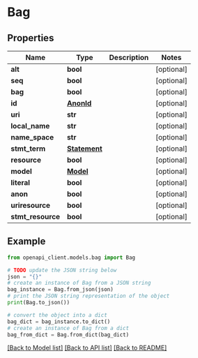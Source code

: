 # Bag


## Properties

Name | Type | Description | Notes
------------ | ------------- | ------------- | -------------
**alt** | **bool** |  | [optional] 
**seq** | **bool** |  | [optional] 
**bag** | **bool** |  | [optional] 
**id** | [**AnonId**](AnonId.md) |  | [optional] 
**uri** | **str** |  | [optional] 
**local_name** | **str** |  | [optional] 
**name_space** | **str** |  | [optional] 
**stmt_term** | [**Statement**](Statement.md) |  | [optional] 
**resource** | **bool** |  | [optional] 
**model** | [**Model**](Model.md) |  | [optional] 
**literal** | **bool** |  | [optional] 
**anon** | **bool** |  | [optional] 
**uriresource** | **bool** |  | [optional] 
**stmt_resource** | **bool** |  | [optional] 

## Example

```python
from openapi_client.models.bag import Bag

# TODO update the JSON string below
json = "{}"
# create an instance of Bag from a JSON string
bag_instance = Bag.from_json(json)
# print the JSON string representation of the object
print(Bag.to_json())

# convert the object into a dict
bag_dict = bag_instance.to_dict()
# create an instance of Bag from a dict
bag_from_dict = Bag.from_dict(bag_dict)
```
[[Back to Model list]](../README.md#documentation-for-models) [[Back to API list]](../README.md#documentation-for-api-endpoints) [[Back to README]](../README.md)


